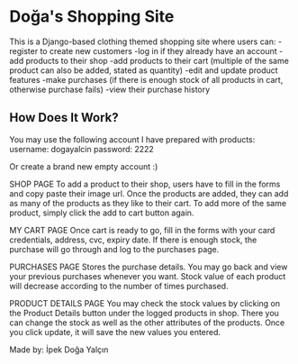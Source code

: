 # Doğa's Shopping Site

This is a Django-based clothing themed shopping site where users can:
-register to create new customers
-log in if they already have an account 
-add products to their shop
-add products to their cart (multiple of the same product can also be added, stated as quantity)
-edit and update product features
-make purchases (if there is enough stock of all products in cart, otherwise purchase fails)
-view their purchase history

## How Does It Work?

You may use the following account I have prepared with products:
username: dogayalcin
password: 2222

Or create a brand new empty account :) 

SHOP PAGE
To add a product to their shop, users have to fill in the forms and copy paste their image url.
Once the products are added, they can add as many of the products as they like to their cart.
To add more of the same product, simply click the add to cart button again.

MY CART PAGE
Once cart is ready to go, fill in the forms with your card credentials, address, cvc, expiry date.
If there is enough stock, the purchase will go through and log to the purchases page.

PURCHASES PAGE
Stores the purchase details. You may go back and view your previous purchases whenever you want.
Stock value of each product will decrease according to the number of times purchased.

PRODUCT DETAILS PAGE
You may check the stock values by clicking on the Product Details button under the logged products in shop.
There you can change the stock as well as the other attributes of the products.
Once you click update, it will save the new values you entered.

Made by:
İpek Doğa Yalçın